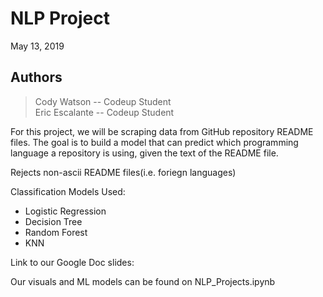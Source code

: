 # NLP Project

May 13, 2019

## Authors
> Cody Watson -- Codeup Student  
> Eric Escalante -- Codeup Student  


For this project, we will be scraping data from GitHub repository README files. The goal is to build a model that can predict which programming language a repository is using, given the text of the README file.

Rejects non-ascii README files(i.e. foriegn languages)

Classification Models Used:
- Logistic Regression
- Decision Tree
- Random Forest
- KNN

Link to our Google Doc slides:

Our visuals and ML models can be found on NLP_Projects.ipynb
